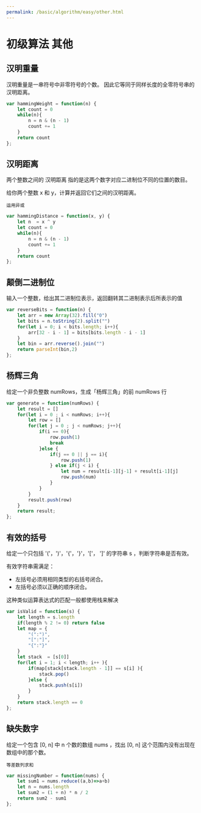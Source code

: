 ```yaml
---
permalink: /basic/algorithm/easy/other.html
---
```


# 初级算法 其他

## 汉明重量

汉明重量是一串符号中非零符号的个数。 因此它等同于同样长度的全零符号串的汉明距离。

```js
var hammingWeight = function(n) {
    let count = 0
    while(n){
        n = n & (n - 1)   
        count += 1
    }
    return count
};
```

## 汉明距离

两个整数之间的 汉明距离 指的是这两个数字对应二进制位不同的位置的数目。

给你两个整数 x 和 y，计算并返回它们之间的汉明距离。

`运用异或`

```js
var hammingDistance = function(x, y) {
    let n  = x ^ y
    let count = 0
    while(n){
        n = n & (n - 1)   
        count += 1
    }
    return count
};
```

## 颠倒二进制位

输入一个整数，给出其二进制位表示，返回翻转其二进制表示后所表示的值

```js
var reverseBits = function(n) {
    let arr = new Array(32).fill("0")
    let bits = n.toString(2).split("")
    for(let i = 0; i < bits.length; i++){
        arr[32 - i - 1] = bits[bits.length - i - 1]
    }
    let bin = arr.reverse().join("")
    return parseInt(bin,2)
};
```

## 杨辉三角

给定一个非负整数 numRows，生成「杨辉三角」的前 numRows 行

```js
var generate = function(numRows) {
    let result = []
    for(let i = 0 ; i < numRows; i++){
        let row = []
        for(let j = 0 ; j < numRows; j++){
            if(i == 0){
                row.push(1)
                break
            }else {
                if(j == 0 || j == i){
                    row.push(1)
                } else if(j < i) {
                    let num = result[i-1][j-1] + result[i-1][j]
                    row.push(num)
                }
            }
        }
        result.push(row)
    }
    return result;
};
```

## 有效的括号

给定一个只包括 '('，')'，'{'，'}'，'['， ']' 的字符串 s ，判断字符串是否有效。

有效字符串需满足：

- 左括号必须用相同类型的右括号闭合。
- 左括号必须以正确的顺序闭合。

这种类似运算表达式的匹配一般都使用栈来解决

```js
var isValid = function(s) {
    let length = s.length 
    if(length % 2 != 0) return false
    let map = {
        "(":")",
        "[":"]",
        "{":"}"
    }
    let stack  = [s[0]]
    for(let i = 1; i < length; i++ ){
        if(map[stack[stack.length - 1]] == s[i] ){
            stack.pop()
        }else {
            stack.push(s[i])
        }
    }
    return stack.length == 0 
};
```

## 缺失数字

给定一个包含 [0, n] 中 n 个数的数组 nums ，找出 [0, n] 这个范围内没有出现在数组中的那个数。

`等差数列求和`

```js
var missingNumber = function(nums) {
    let sum1 = nums.reduce((a,b)=>a+b)
    let n = nums.length 
    let sum2 = (1 + n) * n / 2
    return sum2 - sum1
};
```

